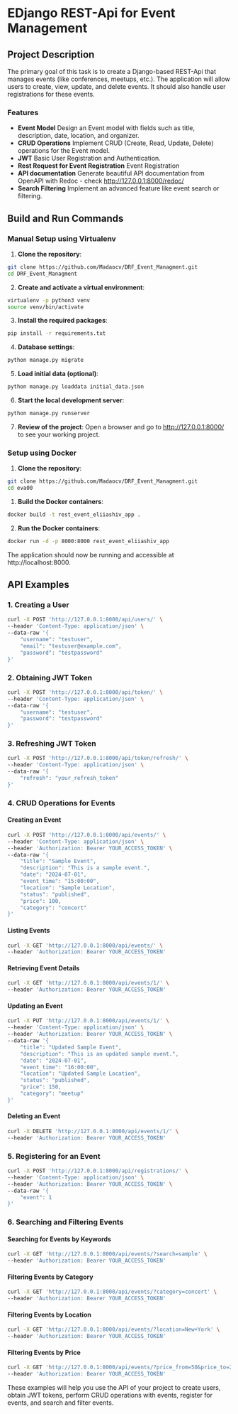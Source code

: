 # EDjango REST-Api for Event Management

## Project Description
The primary goal of this task is to create a Django-based REST-Api that manages events (like conferences, meetups, etc.). The application will allow users to create, view, update, and delete events. It should also handle user registrations for these events.

### Features
- **Event Model**
Design an Event model with fields such as title, description, date, location, and organizer.
- **CRUD Operations**
Implement CRUD (Create, Read, Update, Delete) operations for the Event model.
- **JWT**
Basic User Registration and Authentication.
- **Rest Request for Event Registration**
Event Registration
- **API documentation**
Generate beautiful API documentation from OpenAPI with Redoc - check http://127.0.0.1:8000/redoc/
- **Search Filtering**
Implement an advanced feature like event search or filtering.

## Build and Run Commands

### Manual Setup using Virtualenv

1. **Clone the repository**:
```sh
git clone https://github.com/Madaocv/DRF_Event_Managment.git
cd DRF_Event_Managment
```

2. **Create and activate a virtual environment**:
```sh
virtualenv -p python3 venv
source venv/bin/activate
```

3. **Install the required packages**:
```sh
pip install -r requirements.txt
```

4. **Database settings**:
```sh
python manage.py migrate
```

5. **Load initial data (optional)**:
```sh
python manage.py loaddata initial_data.json
```

6. **Start the local development server**:
```sh
python manage.py runserver
```

7. **Review of the project**:
Open a browser and go to http://127.0.0.1:8000/ to see your working project.


### Setup using Docker

1. **Clone the repository**:
```sh
git clone https://github.com/Madaocv/DRF_Event_Managment.git
cd eva00
```

1. **Build the Docker containers**:
```sh
docker build -t rest_event_eliiashiv_app .
```

2. **Run the Docker containers**:
```sh
docker run -d -p 8000:8000 rest_event_eliiashiv_app
```

The application should now be running and accessible at http://localhost:8000.

## API Examples

### 1. Creating a User
```bash
curl -X POST 'http://127.0.0.1:8000/api/users/' \
--header 'Content-Type: application/json' \
--data-raw '{
    "username": "testuser",
    "email": "testuser@example.com",
    "password": "testpassword"
}'
```

### 2. Obtaining JWT Token
```bash
curl -X POST 'http://127.0.0.1:8000/api/token/' \
--header 'Content-Type: application/json' \
--data-raw '{
    "username": "testuser",
    "password": "testpassword"
}'
```

### 3. Refreshing JWT Token
```bash
curl -X POST 'http://127.0.0.1:8000/api/token/refresh/' \
--header 'Content-Type: application/json' \
--data-raw '{
    "refresh": "your_refresh_token"
}'
```

### 4. CRUD Operations for Events

#### Creating an Event
```bash
curl -X POST 'http://127.0.0.1:8000/api/events/' \
--header 'Content-Type: application/json' \
--header 'Authorization: Bearer YOUR_ACCESS_TOKEN' \
--data-raw '{
    "title": "Sample Event",
    "description": "This is a sample event.",
    "date": "2024-07-01",
    "event_time": "15:00:00",
    "location": "Sample Location",
    "status": "published",
    "price": 100,
    "category": "concert"
}'
```

#### Listing Events
```bash
curl -X GET 'http://127.0.0.1:8000/api/events/' \
--header 'Authorization: Bearer YOUR_ACCESS_TOKEN'
```

#### Retrieving Event Details
```bash
curl -X GET 'http://127.0.0.1:8000/api/events/1/' \
--header 'Authorization: Bearer YOUR_ACCESS_TOKEN'
```

#### Updating an Event
```bash
curl -X PUT 'http://127.0.0.1:8000/api/events/1/' \
--header 'Content-Type: application/json' \
--header 'Authorization: Bearer YOUR_ACCESS_TOKEN' \
--data-raw '{
    "title": "Updated Sample Event",
    "description": "This is an updated sample event.",
    "date": "2024-07-01",
    "event_time": "16:00:00",
    "location": "Updated Sample Location",
    "status": "published",
    "price": 150,
    "category": "meetup"
}'
```

#### Deleting an Event
```bash
curl -X DELETE 'http://127.0.0.1:8000/api/events/1/' \
--header 'Authorization: Bearer YOUR_ACCESS_TOKEN'
```

### 5. Registering for an Event
```bash
curl -X POST 'http://127.0.0.1:8000/api/registrations/' \
--header 'Content-Type: application/json' \
--header 'Authorization: Bearer YOUR_ACCESS_TOKEN' \
--data-raw '{
    "event": 1
}'
```

### 6. Searching and Filtering Events

#### Searching for Events by Keywords
```bash
curl -X GET 'http://127.0.0.1:8000/api/events/?search=sample' \
--header 'Authorization: Bearer YOUR_ACCESS_TOKEN'
```

#### Filtering Events by Category
```bash
curl -X GET 'http://127.0.0.1:8000/api/events/?category=concert' \
--header 'Authorization: Bearer YOUR_ACCESS_TOKEN'
```

#### Filtering Events by Location
```bash
curl -X GET 'http://127.0.0.1:8000/api/events/?location=New+York' \
--header 'Authorization: Bearer YOUR_ACCESS_TOKEN'
```

#### Filtering Events by Price
```bash
curl -X GET 'http://127.0.0.1:8000/api/events/?price_from=50&price_to=200' \
--header 'Authorization: Bearer YOUR_ACCESS_TOKEN'
```

These examples will help you use the API of your project to create users, obtain JWT tokens, perform CRUD operations with events, register for events, and search and filter events.